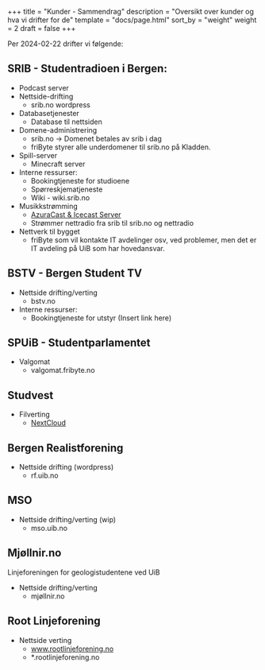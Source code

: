 +++
title = "Kunder - Sammendrag"
description = "Oversikt over kunder og hva vi drifter for de"
template = "docs/page.html"
sort_by = "weight"
weight = 2
draft = false
+++

Per 2024-02-22 drifter vi følgende:

## SRIB - Studentradioen i Bergen:

- Podcast server
- Nettside-drifting
  - srib.no wordpress
- Databasetjenester
  - Database til nettsiden
- Domene-administrering
  - srib.no -> Domenet betales av srib i dag
  - friByte styrer alle underdomener til srib.no på Kladden.
- Spill-server
  - Minecraft server
- Interne ressurser:
  - Bookingtjeneste for studioene
  - Spørreskjematjeneste
  - Wiki - wiki.srib.no
- Musikkstrømming
  - [AzuraCast & Icecast Server](/docs/kunder/srib-icecast/)
  - Strømmer nettradio fra srib til srib.no og nettradio
- Nettverk til bygget
  - friByte som vil kontakte IT avdelinger osv, ved problemer, men det er IT
    avdeling på UiB som har hovedansvar.

## BSTV - Bergen Student TV

- Nettside drifting/verting
  - bstv.no
- Interne ressurser:
  - Bookingtjeneste for utstyr (Insert link here)

## SPUiB - Studentparlamentet

- Valgomat
  - valgomat.fribyte.no

## Studvest

- Filverting
  - [NextCloud](https://studvest-nc.fribyte.no/index.php/login)

## Bergen Realistforening

- Nettside drifting (wordpress)
  - rf.uib.no

## MSO

- Nettside drifting/verting (wip)
  - mso.uib.no

## Mjøllnir.no

Linjeforeningen for geologistudentene ved UiB

- Nettside drifting/verting
  - mjøllnir.no

## Root Linjeforening

- Nettside verting
  - www.rootlinjeforening.no
  - \*.rootlinjeforening.no

